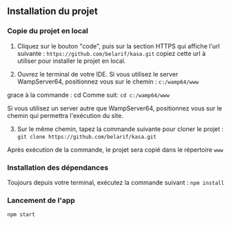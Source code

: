## Installation du projet

### Copie du projet en local

1. Cliquez sur le bouton "code", puis sur la section HTTPS qui affiche l'url
   suivante :
   `https://github.com/belarif/kasa.git`
   copiez cette url à utiliser pour installer le projet en local.

2. Ouvrez le terminal de votre IDE. Si vous utilisez le server WampServer64, positionnez vous sur le chemin :
   `c:/wamp64/www`

grace à la commande : cd Comme suit:
`cd c:/wamp64/www`

Si vous utilisez un server autre que WampServer64, positionnez vous sur le chemin qui permettra l'exécution du site.

3. Sur le même chemin, tapez la commande suivante pour cloner le projet :
   `git clone https://github.com/belarif/kasa.git`

Après exécution de la commande, le projet sera copié dans le répertoire `www`

### Installation des dépendances

Toujours depuis votre terminal, exécutez la commande suivant :
`npm install`

### Lancement de l'app

`npm start`
